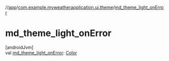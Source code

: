 //[app](../../index.md)/[com.example.myweatherapplication.ui.theme](index.md)/[md_theme_light_onError](md_theme_light_on-error.md)

# md_theme_light_onError

[androidJvm]\
val [md_theme_light_onError](md_theme_light_on-error.md): [Color](https://developer.android.com/reference/kotlin/androidx/compose/ui/graphics/Color.html)
